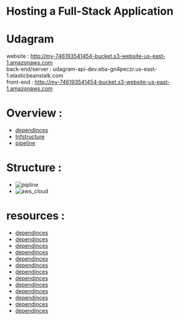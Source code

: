 # Hosting a Full-Stack Application



# Udagram

website : http://my-746193541454-bucket.s3-website-us-east-1.amazonaws.com
<br>
back-end/server : udagram-api-dev.eba-gn4peczr.us-east-1.elasticbeanstalk.com
<br>
front-end : http://my-746193541454-bucket.s3-website-us-east-1.amazonaws.com

# Overview :
- [dependinces](docs/dependinces.md.md)  
- [Infstructure](docs/Infstructure.md)
- [pipeline](docs/.pipeline.md)


# Structure :
- ![pipline]()
- ![aws_cloud]()

# resources :
- [dependinces](docs/dependinces.md.md)  
- [dependinces](docs/dependinces.md.md)  
- [dependinces](docs/dependinces.md.md)  
- [dependinces](docs/dependinces.md.md)  
- [dependinces](docs/dependinces.md.md)  
- [dependinces](docs/dependinces.md.md)  
- [dependinces](docs/dependinces.md.md)  
- [dependinces](docs/dependinces.md.md)  
- [dependinces](docs/dependinces.md.md)  
- [dependinces](docs/dependinces.md.md)  
- [dependinces](docs/dependinces.md.md)  
- [dependinces](docs/dependinces.md.md)  
- [dependinces](docs/dependinces.md.md)  
